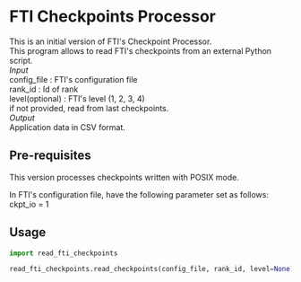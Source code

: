 # FTI Checkpoints Processor

This is an initial version of FTI's Checkpoint Processor. \
This program allows to read FTI's checkpoints from an external Python script. \
*Input* \
config_file			: FTI's configuration file \
rank_id    			: Id of rank \
level(optional)     : FTI's level (1, 2, 3, 4) \
					 if not provided, read from last checkpoints. \
*Output* \
Application data in CSV format.


## Pre-requisites

This version processes checkpoints written with POSIX mode.

In FTI's configuration file, have the following parameter set as follows: \
ckpt_io = 1


## Usage

```python
import read_fti_checkpoints

read_fti_checkpoints.read_checkpoints(config_file, rank_id, level=None) 

```

